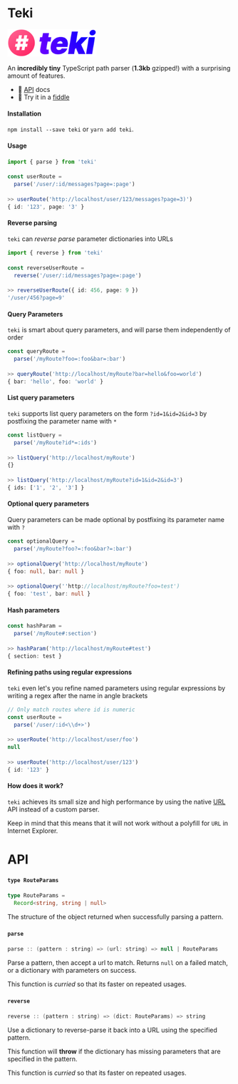 # Teki

<img src="./src/logo.png" width="200px" />

An **incredibly tiny** TypeScript path parser (**1.3kb** gzipped!) with a
surprising amount of features.

* 📔 [API](#api) docs
* 🚀 Try it in a [fiddle](https://jsfiddle.net/y3kv4ejw/)

#### Installation

`npm install --save teki` or `yarn add teki`.

#### Usage

```typescript
import { parse } from 'teki'

const userRoute =
  parse('/user/:id/messages?page=:page')

>> userRoute('http://localhost/user/123/messages?page=3)')
{ id: '123', page: '3' }
```

#### Reverse parsing

`teki` can *reverse parse* parameter dictionaries into URLs

```typescript
import { reverse } from 'teki'

const reverseUserRoute =
  reverse('/user/:id/messages?page=:page')

>> reverseUserRoute({ id: 456, page: 9 })
'/user/456?page=9'
```

#### Query Parameters

`teki` is smart about query parameters, and will parse them
independently of order

```typescript
const queryRoute =
  parse('/myRoute?foo=:foo&bar=:bar')

>> queryRoute('http://localhost/myRoute?bar=hello&foo=world')
{ bar: 'hello', foo: 'world' }
```

#### List query parameters

`teki` supports list query parameters on the form `?id=1&id=2&id=3` by
postfixing the parameter name with `*`

```typescript
const listQuery =
  parse('/myRoute?id*=:ids')

>> listQuery('http://localhost/myRoute')
{}

>> listQuery('http://localhost/myRoute?id=1&id=2&id=3')
{ ids: ['1', '2', '3'] }
```


#### Optional query parameters

Query parameters can be made optional by postfixing its parameter name
with `?`

```typescript
const optionalQuery =
  parse('/myRoute?foo?=:foo&bar?=:bar')

>> optionalQuery('http://localhost/myRoute')
{ foo: null, bar: null }

>> optionalQuery(''http://localhost/myRoute?foo=test')
{ foo: 'test', bar: null }
```

#### Hash parameters

```typescript
const hashParam =
  parse('/myRoute#:section')

>> hashParam('http://localhost/myRoute#test')
{ section: test }
```

#### Refining paths using regular expressions

`teki` even let's you refine named parameters using regular
expressions by writing a regex after the name in angle brackets

```typescript
// Only match routes where id is numeric
const userRoute =
  parse('/user/:id<\\d+>')
  
>> userRoute('http://localhost/user/foo')
null

>> userRoute('http://localhost/user/123')
{ id: '123' }
```

#### How does it work?

`teki` achieves its small size and high performance by using
the native [URL](https://developer.mozilla.org/en-US/docs/Web/API/URL)
API instead of a custom parser.

Keep in mind that this means that it will not work without a polyfill
for `URL` in Internet Explorer.

# API

#### `type RouteParams`

```typescript
type RouteParams = 
  Record<string, string | null>
```

The structure of the object returned when successfully parsing a pattern.

#### `parse`

```java
parse :: (pattern : string) => (url: string) => null | RouteParams
```

Parse a pattern, then accept a url to match. Returns `null` on a
failed match, or a dictionary with parameters on success.

This function is *curried* so that its faster on repeated usages.

#### `reverse`

```java
reverse :: (pattern : string) => (dict: RouteParams) => string
```

Use a dictionary to reverse-parse it back into a URL using the
specified pattern.

This function will **throw** if the dictionary has missing parameters
that are specified in the pattern.

This function is *curried* so that its faster on repeated usages.

